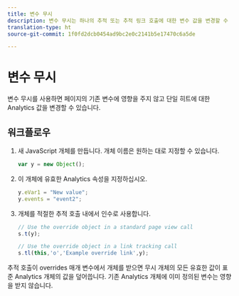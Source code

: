 ```yaml
---
title: 변수 무시
description: 변수 무시는 하나의 추적 또는 추적 링크 호출에 대한 변수 값을 변경할 수 있도록 해줍니다.
translation-type: ht
source-git-commit: 1f0fd2dcb0454ad9bc2e0c2141b5e17470c6a5de

---
```



# 변수 무시

변수 무시를 사용하면 페이지의 기존 변수에 영향을 주지 않고 단일 히트에 대한 Analytics 값을 변경할 수 있습니다.

## 워크플로우

1. 새 JavaScript 개체를 만듭니다. 개체 이름은 원하는 대로 지정할 수 있습니다.

   ```js
   var y = new Object();
   ```

2. 이 개체에 유효한 Analytics 속성을 지정하십시오.

   ```js
   y.eVar1 = "New value";
   y.events = "event2";
   ```

3. 개체를 적절한 추적 호출 내에서 인수로 사용합니다.

   ```js
   // Use the override object in a standard page view call
   s.t(y);
   
   // Use the override object in a link tracking call
   s.tl(this,'o','Example override link',y);
   ```

추적 호출이 overrides 매개 변수에서 개체를 받으면 무시 개체의 모든 유효한 값이 표준 Analytics 개체의 값을 덮어씁니다. 기존 Analytics 개체에 이미 정의된 변수는 영향을 받지 않습니다.
